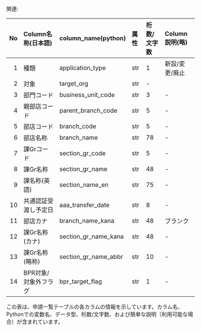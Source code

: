 関連:

| No | Column名称(日本語) | column_name(python) | 属性 | 桁数/文字数 | Column説明(略) |
|---:|:-------------------|:--------------------|:-----|:------------|:---------------|
| 1 | 種類 | application_type | str | 1 | 新設/変更/廃止 |
| 2 | 対象 | target_org | str | - |
| 3 | 部門コード | business_unit_code | str | 3 | - |
| 4 | 親部店コード | parent_branch_code | str | 5 | - |
| 5 | 部店コード | branch_code | str | 5 | - |
| 6 | 部店名称 | branch_name | str | 78 | - |
| 7 | 課Grコード | section_gr_code | str | 5 | - |
| 8 | 課Gr名称 | section_gr_name | str | 48 | - |
| 9 | 課名称(英語) | section_name_en | str | 75 | - |
| 10 | 共通認証受渡し予定日 | aaa_transfer_date | str | 8 | - |
| 11  | 部店カナ | branch_name_kana | str | 48 | ブランク |
| 12  | 課Gr名称(カナ) | section_gr_name_kana | str | 48 | - |
| 13  | 課Gr名称(略称) | section_gr_name_abbr | str | 10 | - |
| 14  | BPR対象/対象外フラグ | bpr_target_flag | str | 1 | - |

この表は、申請一覧テーブルの各カラムの情報を示しています。カラム名、Pythonでの変数名、データ型、桁数/文字数、および簡単な説明（利用可能な場合）が含まれています。